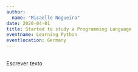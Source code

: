 ```yaml
---
author:
  name: "Micaelle Nogueira"
date: 2020-04-01
title: Started to study a Programming Language
eventname: Learning Python
eventlocation: Germany
---
```


## 

Escrever texto